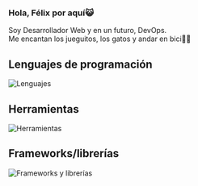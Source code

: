 ### Hola, Félix por aquí😺
Soy Desarrollador Web y en un futuro, DevOps.
</br>
Me encantan los jueguitos, los gatos y andar en bici🚴‍♀️

## Lenguajes de programación
![Lenguajes](https://skillicons.dev/icons?i=js,ts,py,cpp&perline=6)

## Herramientas
![Herramientas](https://skillicons.dev/icons?i=aws,linux,bash,mongodb,dynamodb,mysql,postgres,prisma,nodejs,npm,terraform,git,vite,html,css,vscode,pycharm,figma&perline=6)

## Frameworks/librerías
![Frameworks y librerías](https://skillicons.dev/icons?i=nextjs,django,react,redux,tailwind,vite&perline=6)
